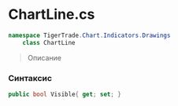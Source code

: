 
# ChartLine.cs
```csharp
namespace TigerTrade.Chart.Indicators.Drawings  
    class ChartLine
```

> Описание

### Синтаксис
```csharp
public bool Visible{ get; set; }
```
